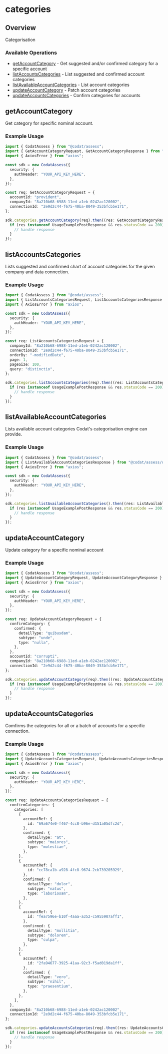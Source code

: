 # categories

## Overview

Categorisation

### Available Operations

* [getAccountCategory](#getaccountcategory) - Get suggested and/or confirmed category for a specific account
* [listAccountsCategories](#listaccountscategories) - List suggested and confirmed account categories
* [listAvailableAccountCategories](#listavailableaccountcategories) - List account categories
* [updateAccountCategory](#updateaccountcategory) - Patch account categories
* [updateAccountsCategories](#updateaccountscategories) - Confirm categories for accounts

## getAccountCategory

Get category for specific nominal account.

### Example Usage

```typescript
import { CodatAssess } from "@codat/assess";
import { GetAccountCategoryRequest, GetAccountCategoryResponse } from "@codat/assess/dist/sdk/models/operations";
import { AxiosError } from "axios";

const sdk = new CodatAssess({
  security: {
    authHeader: "YOUR_API_KEY_HERE",
  },
});

const req: GetAccountCategoryRequest = {
  accountId: "provident",
  companyId: "8a210b68-6988-11ed-a1eb-0242ac120002",
  connectionId: "2e9d2c44-f675-40ba-8049-353bfcb5e171",
};

sdk.categories.getAccountCategory(req).then((res: GetAccountCategoryResponse | AxiosError) => {
  if (res instanceof UsageExamplePostResponse && res.statusCode == 200) {
    // handle response
  }
});
```

## listAccountsCategories

Lists suggested and confirmed chart of account categories for the given company and data connection.

### Example Usage

```typescript
import { CodatAssess } from "@codat/assess";
import { ListAccountsCategoriesRequest, ListAccountsCategoriesResponse } from "@codat/assess/dist/sdk/models/operations";
import { AxiosError } from "axios";

const sdk = new CodatAssess({
  security: {
    authHeader: "YOUR_API_KEY_HERE",
  },
});

const req: ListAccountsCategoriesRequest = {
  companyId: "8a210b68-6988-11ed-a1eb-0242ac120002",
  connectionId: "2e9d2c44-f675-40ba-8049-353bfcb5e171",
  orderBy: "-modifiedDate",
  page: 1,
  pageSize: 100,
  query: "distinctio",
};

sdk.categories.listAccountsCategories(req).then((res: ListAccountsCategoriesResponse | AxiosError) => {
  if (res instanceof UsageExamplePostResponse && res.statusCode == 200) {
    // handle response
  }
});
```

## listAvailableAccountCategories

Lists available account categories Codat's categorisation engine can provide. 

### Example Usage

```typescript
import { CodatAssess } from "@codat/assess";
import { ListAvailableAccountCategoriesResponse } from "@codat/assess/dist/sdk/models/operations";
import { AxiosError } from "axios";

const sdk = new CodatAssess({
  security: {
    authHeader: "YOUR_API_KEY_HERE",
  },
});

sdk.categories.listAvailableAccountCategories().then((res: ListAvailableAccountCategoriesResponse | AxiosError) => {
  if (res instanceof UsageExamplePostResponse && res.statusCode == 200) {
    // handle response
  }
});
```

## updateAccountCategory

Update category for a specific nominal account

### Example Usage

```typescript
import { CodatAssess } from "@codat/assess";
import { UpdateAccountCategoryRequest, UpdateAccountCategoryResponse } from "@codat/assess/dist/sdk/models/operations";
import { AxiosError } from "axios";

const sdk = new CodatAssess({
  security: {
    authHeader: "YOUR_API_KEY_HERE",
  },
});

const req: UpdateAccountCategoryRequest = {
  confirmCategory: {
    confirmed: {
      detailType: "quibusdam",
      subtype: "unde",
      type: "nulla",
    },
  },
  accountId: "corrupti",
  companyId: "8a210b68-6988-11ed-a1eb-0242ac120002",
  connectionId: "2e9d2c44-f675-40ba-8049-353bfcb5e171",
};

sdk.categories.updateAccountCategory(req).then((res: UpdateAccountCategoryResponse | AxiosError) => {
  if (res instanceof UsageExamplePostResponse && res.statusCode == 200) {
    // handle response
  }
});
```

## updateAccountsCategories

Comfirms the categories for all or a batch of accounts for a specific connection.

### Example Usage

```typescript
import { CodatAssess } from "@codat/assess";
import { UpdateAccountsCategoriesRequest, UpdateAccountsCategoriesResponse } from "@codat/assess/dist/sdk/models/operations";
import { AxiosError } from "axios";

const sdk = new CodatAssess({
  security: {
    authHeader: "YOUR_API_KEY_HERE",
  },
});

const req: UpdateAccountsCategoriesRequest = {
  confirmCategories: {
    categories: [
      {
        accountRef: {
          id: "69a674e0-f467-4cc8-b96e-d151a05dfc2d",
        },
        confirmed: {
          detailType: "at",
          subtype: "maiores",
          type: "molestiae",
        },
      },
      {
        accountRef: {
          id: "cc78ca1b-a928-4fc8-9674-2cb739205929",
        },
        confirmed: {
          detailType: "dolor",
          subtype: "natus",
          type: "laboriosam",
        },
      },
      {
        accountRef: {
          id: "fea7596e-b10f-4aaa-a352-c5955907aff1",
        },
        confirmed: {
          detailType: "mollitia",
          subtype: "dolorem",
          type: "culpa",
        },
      },
      {
        accountRef: {
          id: "2fa94677-3925-41aa-92c3-f5ad019da1ff",
        },
        confirmed: {
          detailType: "vero",
          subtype: "nihil",
          type: "praesentium",
        },
      },
    ],
  },
  companyId: "8a210b68-6988-11ed-a1eb-0242ac120002",
  connectionId: "2e9d2c44-f675-40ba-8049-353bfcb5e171",
};

sdk.categories.updateAccountsCategories(req).then((res: UpdateAccountsCategoriesResponse | AxiosError) => {
  if (res instanceof UsageExamplePostResponse && res.statusCode == 200) {
    // handle response
  }
});
```
